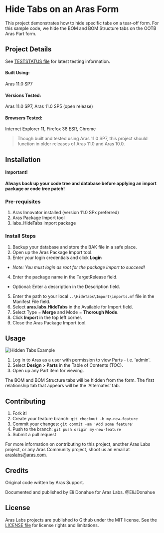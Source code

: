# Hide Tabs on an Aras Form

This project demonstrates how to hide specific tabs on a tear-off form. For this sample code, we hide the BOM and BOM Structure tabs on the OOTB Aras Part form.

## Project Details

See [TESTSTATUS file](./TESTSTATUS.md) for latest testing information.

#### Built Using:
Aras 11.0 SP7

#### Versions Tested:
Aras 11.0 SP7, Aras 11.0 SP5 (open release)

#### Browsers Tested:
Internet Explorer 11, Firefox 38 ESR, Chrome

> Though built and tested using Aras 11.0 SP7, this project should function in older releases of Aras 11.0 and Aras 10.0.

## Installation

#### Important!
**Always back up your code tree and database before applying an import package or code tree patch!**

### Pre-requisites

1. Aras Innovator installed (version 11.0 SPx preferred)
2. Aras Package Import tool
3. labs_HideTabs import package

### Install Steps

1. Backup your database and store the BAK file in a safe place.
2. Open up the Aras Package Import tool.
3. Enter your login credentials and click **Login**
  * _Note: You must login as root for the package import to succeed!_
4. Enter the package name in the TargetRelease field.
  * Optional: Enter a description in the Description field.
5. Enter the path to your local `..\HideTabs\Import\imports.mf` file in the Manifest File field.
6. Select **aras.labs.HideTabs** in the Available for Import field.
7. Select Type = **Merge** and Mode = **Thorough Mode**.
8. Click **Import** in the top left corner.
9. Close the Aras Package Import tool.

## Usage

![Hidden Tabs Example](./Screenshots/hidden-tabs-example.PNG)

1. Log in to Aras as a user with permission to view Parts - i.e. 'admin'.
2. Select **Design > Parts** in the Table of Contents (TOC).
3. Open up any Part item for viewing.

The BOM and BOM Structure tabs will be hidden from the form. The first relationship tab that appears will be the 'Alternates' tab.

## Contributing

1. Fork it!
2. Create your feature branch: `git checkout -b my-new-feature`
3. Commit your changes: `git commit -am 'Add some feature'`
4. Push to the branch: `git push origin my-new-feature`
5. Submit a pull request

For more information on contributing to this project, another Aras Labs project, or any Aras Community project, shoot us an email at araslabs@aras.com.

## Credits

Original code written by Aras Support.

Documented and published by Eli Donahue for Aras Labs. @EliJDonahue

## License

Aras Labs projects are published to Github under the MIT license. See the [LICENSE file](./LICENSE.md) for license rights and limitations.

